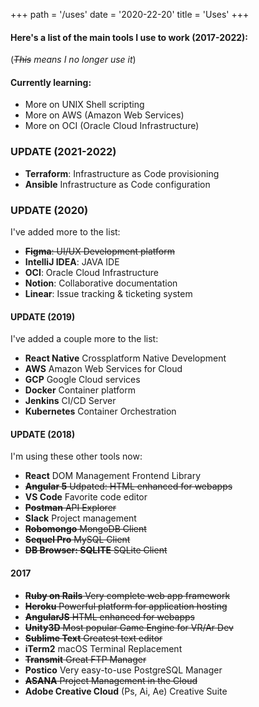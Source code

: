 +++
path =  '/uses'
date =  '2020-22-20'
title = 'Uses'
+++

#### **Here's a list of the main tools I use to work (2017-2022):**

(_~~This~~ means I no longer use it_)

#### Currently learning:

- More on UNIX Shell scripting
- More on AWS (Amazon Web Services)
- More on OCI (Oracle Cloud Infrastructure)

### UPDATE (2021-2022)

- **Terraform**: Infrastructure as Code provisioning
- **Ansible** Infrastructure as Code configuration

### UPDATE (2020)

I've added more to the list:

- ~~**Figma**: UI/UX Development platform~~
- **IntelliJ IDEA**: JAVA IDE
- **OCI**: Oracle Cloud Infrastructure
- **Notion**: Collaborative documentation
- **Linear**: Issue tracking & ticketing system

#### UPDATE (2019)

I've added a couple more to the list:

- **React Native** Crossplatform Native Development
- **AWS** Amazon Web Services for Cloud
- **GCP** Google Cloud services
- **Docker** Container platform
- **Jenkins** CI/CD Server
- **Kubernetes** Container Orchestration

#### UPDATE (2018)

I'm using these other tools now:

- **React** DOM Management Frontend Library
- ~~**Angular 5** Udpated: HTML enhanced for webapps~~
- **VS Code** Favorite code editor
- ~~**Postman** API Explorer~~
- **Slack** Project management
- ~~**Robomongo** MongoDB Client~~
- ~~**Sequel Pro** MySQL Client~~
- ~~**DB Browser: SQLITE** SQLite Client~~

#### 2017

- ~~**Ruby on Rails** Very complete web app framework~~
- ~~**Heroku** Powerful platform for application hosting~~
- ~~**AngularJS** HTML enhanced for webapps~~
- ~~**Unity3D** Most popular Game Engine for VR/Ar Dev~~
- ~~**Sublime Text** Greatest text editor~~
- **iTerm2** macOS Terminal Replacement
- ~~**Transmit** Great FTP Manager~~
- **Postico** Very easy-to-use PostgreSQL Manager
- ~~**ASANA** Project Management in the Cloud~~
- **Adobe Creative Cloud** (Ps, Ai, Ae) Creative Suite
